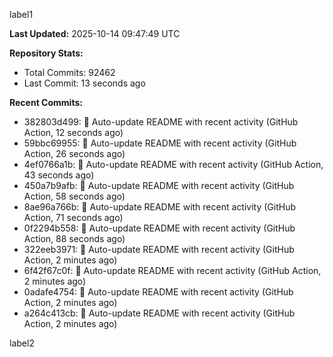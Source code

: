 
label1 
<!-- ACTIVITY_START -->
**Last Updated:** 2025-10-14 09:47:49 UTC

**Repository Stats:**
- Total Commits: 92462
- Last Commit: 13 seconds ago

**Recent Commits:**
- 382803d499: 🤖 Auto-update README with recent activity (GitHub Action, 12 seconds ago)
- 59bbc69955: 🤖 Auto-update README with recent activity (GitHub Action, 26 seconds ago)
- 4ef0766a1b: 🤖 Auto-update README with recent activity (GitHub Action, 43 seconds ago)
- 450a7b9afb: 🤖 Auto-update README with recent activity (GitHub Action, 58 seconds ago)
- 8ae96a766b: 🤖 Auto-update README with recent activity (GitHub Action, 71 seconds ago)
- 0f2294b558: 🤖 Auto-update README with recent activity (GitHub Action, 88 seconds ago)
- 322eeb3971: 🤖 Auto-update README with recent activity (GitHub Action, 2 minutes ago)
- 6f42f67c0f: 🤖 Auto-update README with recent activity (GitHub Action, 2 minutes ago)
- 0adafe4754: 🤖 Auto-update README with recent activity (GitHub Action, 2 minutes ago)
- a264c413cb: 🤖 Auto-update README with recent activity (GitHub Action, 2 minutes ago)
<!-- ACTIVITY_END -->

label2
